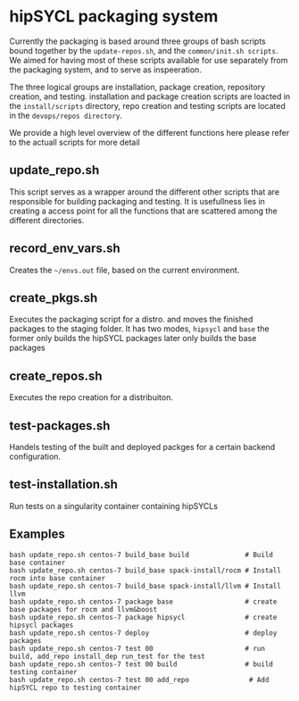 # hipSYCL packaging system

Currently the packaging is based around three groups of bash scripts bound together by the `update-repos.sh`, and the `common/init.sh scripts`. We aimed for having most of these scripts available for use separately from the packaging system, and to serve as inspeeration.

The three logical groups are installation, package creation, repository creation, and testing. installation and package creation scripts are loacted in the `install/scripts` directory, repo creation and testing scripts are located in the `devops/repos directory`. 

We provide a high level overview of the different functions here please refer to the actuall scripts for more detail

## update_repo.sh

This script serves as a wrapper around the different other scripts that are responsible for building packaging and testing. It is usefullness lies in creating a access point for all the functions that are scattered among the different directories. 

## record_env_vars.sh

Creates the `~/envs.out` file, based on the current environment. 

## create_pkgs.sh

Executes the packaging script for a distro. and moves the finished packages to the staging folder. It has two modes, `hipsycl` and `base` the former only builds the hipSYCL packages later only builds the base packages

## create_repos.sh

Executes the repo creation for a distribuiton. 

## test-packages.sh

Handels testing of the built and deployed packges for a certain backend configuration.

## test-installation.sh

Run tests on a singularity container containing hipSYCLs

## Examples

```
bash update_repo.sh centos-7 build_base build              # Build base container
bash update_repo.sh centos-7 build_base spack-install/rocm # Install rocm into base container
bash update_repo.sh centos-7 build_base spack-install/llvm # Install llvm
bash update_repo.sh centos-7 package base                  # create base packages for rocm and llvm&boost
bash update_repo.sh centos-7 package hipsycl               # create hipsycl packages
bash update_repo.sh centos-7 deploy                        # deploy packages
bash update_repo.sh centos-7 test 00                       # run build, add_repo install_dep run_test for the test
bash update_repo.sh centos-7 test 00 build                 # build testing container
bash update_repo.sh centos-7 test 00 add_repo               # Add hipSYCL repo to testing container
```


 
